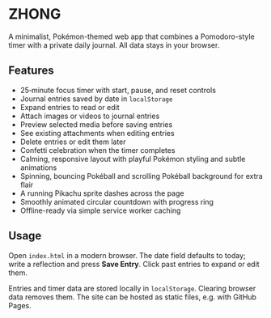 # ZHONG

A minimalist, Pokémon-themed web app that combines a Pomodoro-style timer with a private daily journal. All data stays in your browser.

## Features

- 25‑minute focus timer with start, pause, and reset controls
- Journal entries saved by date in `localStorage`
- Expand entries to read or edit
- Attach images or videos to journal entries
- Preview selected media before saving entries
- See existing attachments when editing entries
- Delete entries or edit them later
- Confetti celebration when the timer completes
- Calming, responsive layout with playful Pokémon styling and subtle animations
- Spinning, bouncing Pokéball and scrolling Pokéball background for extra flair
- A running Pikachu sprite dashes across the page
- Smoothly animated circular countdown with progress ring
- Offline-ready via simple service worker caching

## Usage

Open `index.html` in a modern browser. The date field defaults to today; write a reflection and press **Save Entry**. Click past entries to expand or edit them.

Entries and timer data are stored locally in `localStorage`. Clearing browser data removes them. The site can be hosted as static files, e.g. with GitHub Pages.
